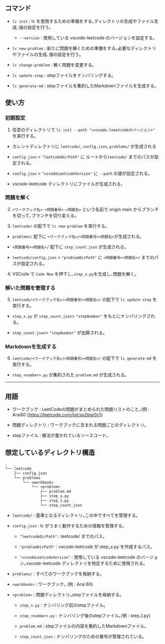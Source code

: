## コマンド

- `lc init`           : lc を使用するための準備をする｡ディレクトリの生成やファイル生成､値の設定を行う｡
  - `--version` : 使用している vscode-leetcode のバージョンを設定する｡

- `lc new-problem`    : 新たに問題を解くための準備をする｡必要なディレクトリやファイルの生成､値の設定を行う｡

- `lc change-problem` : 解く問題を変更する｡

- `lc update-step`    : stepファイルをナンバリングする｡

- `lc generate-md`    : stepファイルを集約したMarkdownファイルを生成する｡

## 使い方

### 初期設定

1. 任意のディレクトリで `lc init --path "<vscode-leeetcodeのバージョン>"` を実行する｡
  
  - カレントディレクトリに `leetcode/`, `config.json`, `problems/` が生成される
  
  - `config.json` > `"leetcodeDirPath"` に ルートから`leetcode/` までのパスが設定される｡
  
  - `config.json` > `"vscodeLeetcodeVersion"` に `--path` の値が設定される｡
  
  - vscode-leetcode ディレクトリにファイルが生成される｡

### 問題を解く

2. `<ワークブック名>-<問題番号>-<問題名>` という名前で origin main からブランチを切って､ブランチを切り変える｡

3. `leetcode/` の配下で `lc new-problem` を実行する｡
  
  - `problems/` 配下に `<ワークブック名>/<問題番号><問題名>`が生成される｡
  
  - `<問題番号><問題名>/` 配下に `step_count.json` が生成される｡
  
  - `leetcode/config.json` > `"problemDirPath"` に `<問題番号><問題名>/` までのパスが設定される｡

4. VSCode で `Code Now` を押下し､`step_x.py`を生成し､問題を解く｡

### 解いた問題を管理する

5. `leetcode/<ワークブック名>/<問題番号><問題名>/` の配下で `lc update-step` を実行する｡
  
  - `step_x.py` が `step_count.json`> `"stepNumber"` をもとにナンバリングされる｡
  
  - `step_count.json`> `"stepNumber"` が加算される｡
  
### Markdownを生成する

6. `leetcode/<ワークブック名>/<問題番号><問題名>/` の配下で `lc generate-md` を実行する｡
  
  - `step_<number>.py` が集約された `problem.md` が生成される｡

-----------------------

## 用語

- ワークブック    : LeetCodeの問題がまとめられた問題リストのこと｡(例 : Arai60 [https://leetcode.com/list/xo2bgr0r/])

- 問題ディレクトリ : ワークブックに含まれる問題ごとのディレクトリ｡

- stepファイル   : 解法が書かれているソースコード｡

## 想定しているディレクトリ構造

```txt
.
└── leetcode
    ├── config.json
    └── problems
        └── <workbook>
            └── <problem>
                ├── problem.md
                ├── step_x.py
                ├── step_1.py
                └── step_count.json
```
          
- `leetcode/`   : 基準となるディレクトリ｡この中ですべてを管理する｡

- `config.json` : lc がうまく動作するための情報を管理する｡
  
  - `"leetcodeDirPath"`       : leetcode/ までのパス｡
  
  - `"problemDirPath"`        : vscode-leetcode が step_x.py を作成するパス｡
  
  - `"vscodeLeetcodeVersion"` : 使用している vscode-leetcode のバージョン｡vscode-leetcode ディレクトリを特定するために使用される｡

- `problems/`   : すべてのワークブックを格納する｡

- `<workbook>`  : ワークブック｡ (例 : Arai 60) 

- `<problem>`   : 問題ディレクトリ｡stepファイルを格納する｡
  
  - `step_x.py`        : ナンバリング前のstepファイル｡
  
  - `step_<number>.py` : ナンバリング後のstepファイル｡(例 : step_1.py)
  
  - `problem.md`       : stepファイルの内容を集約したMarkdownファイル｡
  
  - `step_count.json`  : ナンバリングのための番号が管理されている｡